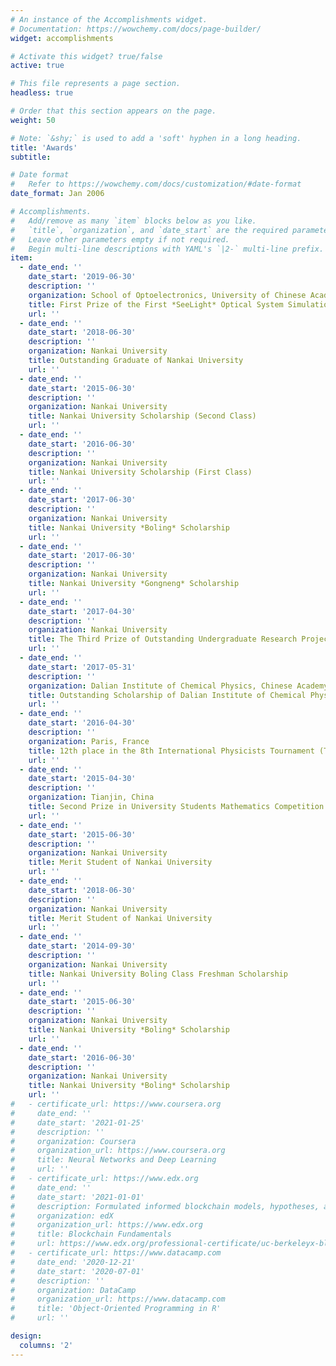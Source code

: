 ```yaml
---
# An instance of the Accomplishments widget.
# Documentation: https://wowchemy.com/docs/page-builder/
widget: accomplishments

# Activate this widget? true/false
active: true

# This file represents a page section.
headless: true

# Order that this section appears on the page.
weight: 50

# Note: `&shy;` is used to add a 'soft' hyphen in a long heading.
title: 'Awards'
subtitle:

# Date format
#   Refer to https://wowchemy.com/docs/customization/#date-format
date_format: Jan 2006

# Accomplishments.
#   Add/remove as many `item` blocks below as you like.
#   `title`, `organization`, and `date_start` are the required parameters.
#   Leave other parameters empty if not required.
#   Begin multi-line descriptions with YAML's `|2-` multi-line prefix.
item:
  - date_end: ''
    date_start: '2019-06-30'
    description: ''
    organization: School of Optoelectronics, University of Chinese Academy of Sciences
    title: First Prize of the First *SeeLight* Optical System Simulation Competition
    url: ''
  - date_end: ''
    date_start: '2018-06-30'
    description: ''
    organization: Nankai University
    title: Outstanding Graduate of Nankai University
    url: ''
  - date_end: ''
    date_start: '2015-06-30'
    description: ''
    organization: Nankai University
    title: Nankai University Scholarship (Second Class)
    url: ''
  - date_end: ''
    date_start: '2016-06-30'
    description: ''
    organization: Nankai University
    title: Nankai University Scholarship (First Class)
    url: ''
  - date_end: ''
    date_start: '2017-06-30'
    description: ''
    organization: Nankai University
    title: Nankai University *Boling* Scholarship
    url: ''
  - date_end: ''
    date_start: '2017-06-30'
    description: ''
    organization: Nankai University
    title: Nankai University *Gongneng* Scholarship
    url: ''
  - date_end: ''
    date_start: '2017-04-30'
    description: ''
    organization: Nankai University
    title: The Third Prize of Outstanding Undergraduate Research Projects of Nankai University
    url: ''
  - date_end: ''
    date_start: '2017-05-31'
    description: ''
    organization: Dalian Institute of Chemical Physics, Chinese Academy of Sciences
    title: Outstanding Scholarship of Dalian Institute of Chemical Physics, Chinese Academy of Sciences
    url: ''
  - date_end: ''
    date_start: '2016-04-30'
    description: ''
    organization: Paris, France
    title: 12th place in the 8th International Physicists Tournament (Team)
    url: ''
  - date_end: ''
    date_start: '2015-04-30'
    description: ''
    organization: Tianjin, China
    title: Second Prize in University Students Mathematics Competition (Science and Engineering) of Tianjin
    url: ''
  - date_end: ''
    date_start: '2015-06-30'
    description: ''
    organization: Nankai University
    title: Merit Student of Nankai University
    url: ''
  - date_end: ''
    date_start: '2018-06-30'
    description: ''
    organization: Nankai University
    title: Merit Student of Nankai University
    url: ''
  - date_end: ''
    date_start: '2014-09-30'
    description: ''
    organization: Nankai University
    title: Nankai University Boling Class Freshman Scholarship
    url: ''
  - date_end: ''
    date_start: '2015-06-30'
    description: ''
    organization: Nankai University
    title: Nankai University *Boling* Scholarship
    url: ''
  - date_end: ''
    date_start: '2016-06-30'
    description: ''
    organization: Nankai University
    title: Nankai University *Boling* Scholarship
    url: ''
#   - certificate_url: https://www.coursera.org
#     date_end: ''
#     date_start: '2021-01-25'
#     description: ''
#     organization: Coursera
#     organization_url: https://www.coursera.org
#     title: Neural Networks and Deep Learning
#     url: ''
#   - certificate_url: https://www.edx.org
#     date_end: ''
#     date_start: '2021-01-01'
#     description: Formulated informed blockchain models, hypotheses, and use cases.
#     organization: edX
#     organization_url: https://www.edx.org
#     title: Blockchain Fundamentals
#     url: https://www.edx.org/professional-certificate/uc-berkeleyx-blockchain-fundamentals
#   - certificate_url: https://www.datacamp.com
#     date_end: '2020-12-21'
#     date_start: '2020-07-01'
#     description: ''
#     organization: DataCamp
#     organization_url: https://www.datacamp.com
#     title: 'Object-Oriented Programming in R'
#     url: ''

design:
  columns: '2'
---
```


